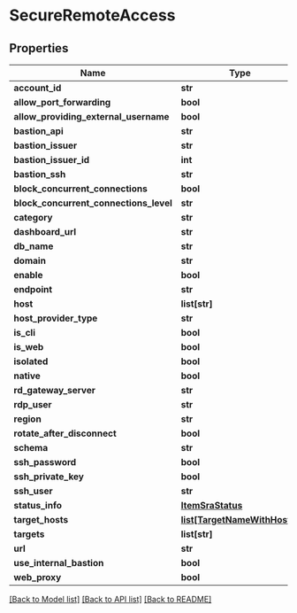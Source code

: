# SecureRemoteAccess

## Properties
Name | Type | Description | Notes
------------ | ------------- | ------------- | -------------
**account_id** | **str** |  | [optional] 
**allow_port_forwarding** | **bool** |  | [optional] 
**allow_providing_external_username** | **bool** |  | [optional] 
**bastion_api** | **str** |  | [optional] 
**bastion_issuer** | **str** |  | [optional] 
**bastion_issuer_id** | **int** |  | [optional] 
**bastion_ssh** | **str** |  | [optional] 
**block_concurrent_connections** | **bool** |  | [optional] 
**block_concurrent_connections_level** | **str** |  | [optional] 
**category** | **str** |  | [optional] 
**dashboard_url** | **str** |  | [optional] 
**db_name** | **str** |  | [optional] 
**domain** | **str** |  | [optional] 
**enable** | **bool** |  | [optional] 
**endpoint** | **str** |  | [optional] 
**host** | **list[str]** |  | [optional] 
**host_provider_type** | **str** |  | [optional] 
**is_cli** | **bool** |  | [optional] 
**is_web** | **bool** |  | [optional] 
**isolated** | **bool** |  | [optional] 
**native** | **bool** |  | [optional] 
**rd_gateway_server** | **str** |  | [optional] 
**rdp_user** | **str** |  | [optional] 
**region** | **str** |  | [optional] 
**rotate_after_disconnect** | **bool** |  | [optional] 
**schema** | **str** |  | [optional] 
**ssh_password** | **bool** |  | [optional] 
**ssh_private_key** | **bool** |  | [optional] 
**ssh_user** | **str** |  | [optional] 
**status_info** | [**ItemSraStatus**](ItemSraStatus.md) |  | [optional] 
**target_hosts** | [**list[TargetNameWithHosts]**](TargetNameWithHosts.md) |  | [optional] 
**targets** | **list[str]** |  | [optional] 
**url** | **str** |  | [optional] 
**use_internal_bastion** | **bool** |  | [optional] 
**web_proxy** | **bool** |  | [optional] 

[[Back to Model list]](../README.md#documentation-for-models) [[Back to API list]](../README.md#documentation-for-api-endpoints) [[Back to README]](../README.md)


